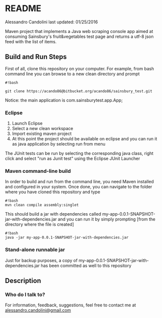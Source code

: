 # README #

Alessandro Candolini
last updated: 01/25/2016

Maven project that implements a Java web scraping console app aimed at consuming Sainsbury's fruit&vegetables test page and returns a utf-8 json feed with the list of items. 

## Build and Run Steps ##

First of all, clone this repository on your computer.
For example, from bash command line you can browse to a new clean directory and prompt

```
#!bash

git clone https://acando86@bitbucket.org/acando86/sainsbury_test.git
```

Notice: the main application is com.sainsburytest.app.App;
### Eclipse ###

1. Launch Eclipse
1. Select a new clean workspace
1. Import existing maven project
1. At this point the project should be available on eclipse and you can run it as java application by selecting run from menu 

The JUnit tests can be run by selecting the corresponding java class, right click and select "run as Junit test" using the Eclipse JUnit Launcher 

### Maven command-line build ###

In order to build and run from the command line, you need Maven installed and configured in your system.
Once done, you can navigate to the folder where you have cloned this repository and type 
```
#!bash
mvn clean compile assembly:singlet
```

This should build a jar with dependencies called my-app-0.0.1-SNAPSHOT-jar-with-dependencies.jar and you can run it by simply prompting [from the directory where the file is created]
```
#!bash
java -jar my-app-0.0.1-SNAPSHOT-jar-with-dependencies.jar

```
### Stand-alone runnable jar ###

Just for backup purposes, a copy of my-app-0.0.1-SNAPSHOT-jar-with-dependencies.jar has been committed as well to this repository

## Description ##



### Who do I talk to? ###

For information, feedback, suggestions, feel free to contact me at alessandro.candolini@gmail.com
